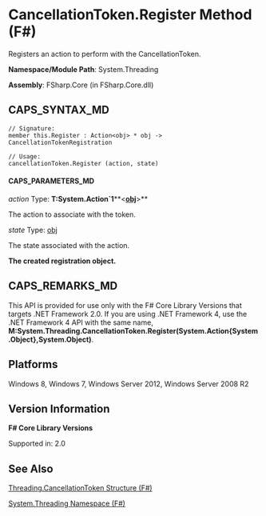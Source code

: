 # CancellationToken.Register Method (F#)

Registers an action to perform with the CancellationToken.

**Namespace/Module Path**: System.Threading

**Assembly**: FSharp.Core (in FSharp.Core.dll)


## CAPS_SYNTAX_MD

```
// Signature:
member this.Register : Action<obj> * obj -> CancellationTokenRegistration

// Usage:
cancellationToken.Register (action, state)
```

#### CAPS_PARAMETERS_MD
*action*
Type: **T:System.Action&#96;1****&lt;**[obj](http://msdn.microsoft.com/en-us/library/dcf2430f-702b-40e5-a0a1-97518bf137f7)**&gt;**


The action to associate with the token.


*state*
Type: [obj](http://msdn.microsoft.com/en-us/library/dcf2430f-702b-40e5-a0a1-97518bf137f7)


The state associated with the action.



**The created registration object.**
## CAPS_REMARKS_MD
This API is provided for use only with the F# Core Library Versions that targets .NET Framework 2.0. If you are using .NET Framework 4, use the .NET Framework 4 API with the same name, **M:System.Threading.CancellationToken.Register(System.Action{System.Object},System.Object)**.


## Platforms
Windows 8, Windows 7, Windows Server 2012, Windows Server 2008 R2


## Version Information
**F# Core Library Versions**

Supported in: 2.0




## See Also
[Threading.CancellationToken Structure &#40;F&#35;&#41;](Threading.CancellationToken+Structure+%28F%23%29.md)

[System.Threading Namespace &#40;F&#35;&#41;](System.Threading+Namespace+%28F%23%29.md)

